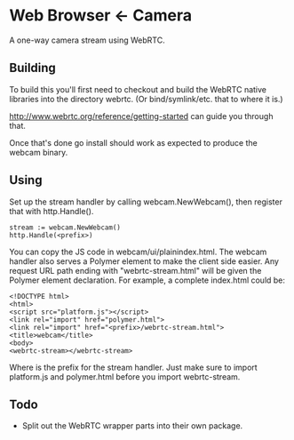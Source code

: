 # Web Browser ← Camera

A one-way camera stream using WebRTC.

## Building

To build this you'll first need to checkout and build the WebRTC native libraries into
the directory webrtc. (Or bind/symlink/etc. that to where it is.)

http://www.webrtc.org/reference/getting-started can guide you through that.

Once that's done go install should work as expected to produce the webcam binary.

## Using

Set up the stream handler by calling webcam.NewWebcam(), then register that with http.Handle().

	stream := webcam.NewWebcam()
	http.Handle(<prefix>)

You can copy the JS code in webcam/ui/plainindex.html. The webcam handler also serves a Polymer element  to make the client side easier. Any request URL path ending with "webrtc-stream.html" will be given the Polymer element declaration. For example, a complete index.html could be:

	<!DOCTYPE html>
	<html>
	<script src="platform.js"></script>
	<link rel="import" href="polymer.html">
	<link rel="import" href="<prefix>/webrtc-stream.html">
	<title>webcam</title>
	<body>
	<webrtc-stream></webrtc-stream>

Where <prefix> is the prefix for the stream handler. Just make sure to import platform.js and polymer.html before you import webrtc-stream.

## Todo

 - Split out the WebRTC wrapper parts into their own package.
